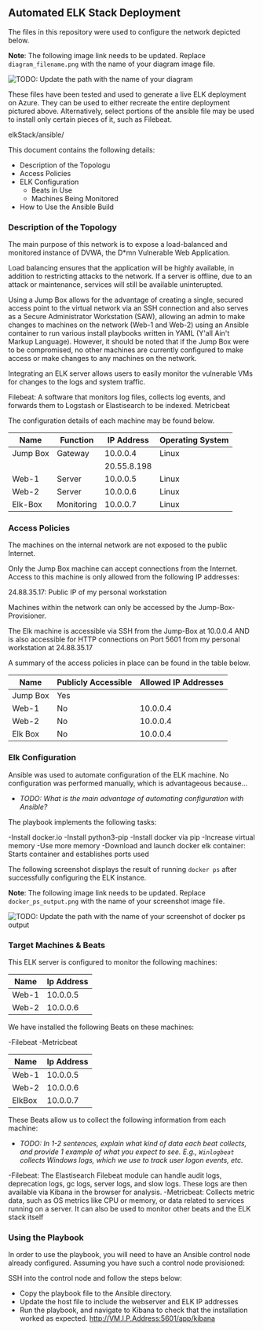 ## Automated ELK Stack Deployment

The files in this repository were used to configure the network depicted below.

**Note**: The following image link needs to be updated. Replace `diagram_filename.png` with the name of your diagram image file.  

![TODO: Update the path with the name of your diagram](Images/diagram_filename.png)

These files have been tested and used to generate a live ELK deployment on Azure. They can be used to either recreate the entire deployment pictured above. Alternatively, select portions of the ansible file may be used to install only certain pieces of it, such as Filebeat.

  elkStack/ansible/

This document contains the following details:
- Description of the Topologu
- Access Policies
- ELK Configuration
  - Beats in Use
  - Machines Being Monitored
- How to Use the Ansible Build


### Description of the Topology

The main purpose of this network is to expose a load-balanced and monitored instance of DVWA, the D*mn Vulnerable Web Application.

Load balancing ensures that the application will be highly available, in addition to restricting attacks to the network.
If a server is offline, due to an attack or maintenance, services will still be available uninterupted. 

Using a Jump Box allows for the advantage of creating a single, secured access point to the virtual network via an SSH connection and also serves as a Secure Administrator Workstation (SAW), allowing an admin to make changes to machines on the network (Web-1 and Web-2) using an Ansible container to run various install playbooks written in YAML (Y'all Ain't Markup Language). However, it should be noted that if the Jump Box were to be compromised, no other machines are currently configured to make access or make changes to any machines on the network.

Integrating an ELK server allows users to easily monitor the vulnerable VMs for changes to the logs and system traffic.

Filebeat: A software that monitors log files, collects log events, and forwards them to Logstash or Elastisearch to be indexed.
Metricbeat

The configuration details of each machine may be found below.


| Name     | Function  | IP Address | Operating System |
|----------|---------- |------------|------------------|
| Jump Box | Gateway   |    10.0.0.4| Linux            |
|          |           | 20.55.8.198|                  |
| Web-1    | Server    |    10.0.0.5| Linux            |
| Web-2    | Server    |    10.0.0.6| Linux            |
| Elk-Box  | Monitoring|    10.0.0.7| Linux            |
### Access Policies

The machines on the internal network are not exposed to the public Internet. 

Only the Jump Box machine can accept connections from the Internet. Access to this machine is only allowed from the following IP addresses:

24.88.35.17: Public IP of my personal workstation

Machines within the network can only be accessed by the Jump-Box-Provisioner.

The Elk machine is accessible via SSH from the Jump-Box at 10.0.0.4 AND is also accessible for HTTP connections on Port 5601 from my personal workstation at 24.88.35.17

A summary of the access policies in place can be found in the table below.

| Name     | Publicly Accessible | Allowed IP Addresses    |
|----------|---------------------|-------------------------|
| Jump Box | Yes                 |              |
| Web-1    | No                  | 10.0.0.4                |
| Web-2    | No                  | 10.0.0.4                |
| Elk Box  | No                  | 10.0.0.4|    |

### Elk Configuration

Ansible was used to automate configuration of the ELK machine. No configuration was performed manually, which is advantageous because...
- _TODO: What is the main advantage of automating configuration with Ansible?_

The playbook implements the following tasks:

-Install docker.io
-Install python3-pip
-Install docker via pip
-Increase virtual memory
-Use more memory
-Download and launch docker elk container: Starts container and establishes ports used

The following screenshot displays the result of running `docker ps` after successfully configuring the ELK instance.

**Note**: The following image link needs to be updated. Replace `docker_ps_output.png` with the name of your screenshot image file.  


![TODO: Update the path with the name of your screenshot of docker ps output](Images/docker_ps_output.png)

### Target Machines & Beats
This ELK server is configured to monitor the following machines:

|Name  |Ip Address  |
|------|------------|
|Web-1 |    10.0.0.5|
|Web-2 |    10.0.0.6|

We have installed the following Beats on these machines:

-Filebeat
-Metricbeat

|Name  |Ip Address  |
|------|------------|
|Web-1 |    10.0.0.5|
|Web-2 |    10.0.0.6|
|ElkBox|    10.0.0.7|

These Beats allow us to collect the following information from each machine:
- _TODO: In 1-2 sentences, explain what kind of data each beat collects, and provide 1 example of what you expect to see. E.g., `Winlogbeat` collects Windows logs, which we use to track user logon events, etc._

-Filebeat: The Elastisearch Filebeat module can handle audit logs, deprecation logs, gc logs, server logs, and slow logs. These logs are then available via Kibana in the browser for analysis.
-Metricbeat: Collects metric data, such as OS metrics like CPU or memory, or data related to services running on a server. It can also be used to monitor other beats and the ELK stack itself

### Using the Playbook
In order to use the playbook, you will need to have an Ansible control node already configured. Assuming you have such a control node provisioned: 

SSH into the control node and follow the steps below:
- Copy the playbook file to the Ansible directory.
- Update the host file to include the webserver and ELK IP addresses
- Run the playbook, and navigate to Kibana to check that the installation worked as expected. http://VM.I.P.Address:5601/app/kibana
